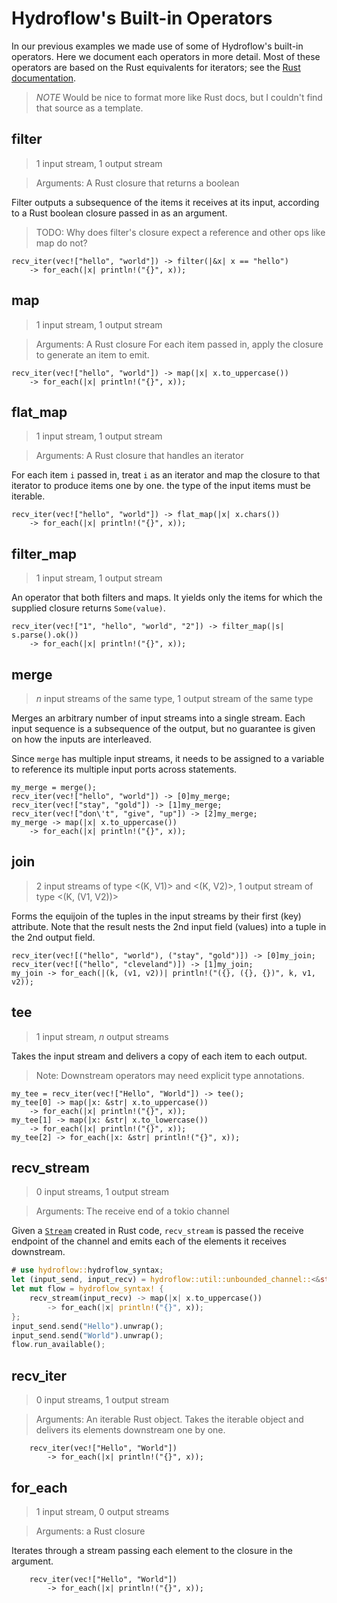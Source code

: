 # Hydroflow's Built-in Operators

In our previous examples we made use of some of Hydroflow's built-in operators.
Here we document each operators in more detail. Most of these operators
are based on the Rust equivalents for iterators; see the [Rust documentation](https://doc.rust-lang.org/std/iter/trait.Iterator.html).

> *NOTE* Would be nice to format more like Rust docs, but I couldn't find that source as a template.

## filter

> 1 input stream, 1 output stream

> Arguments: A Rust closure that returns a boolean

Filter outputs a subsequence of the items it receives at its input, according to a
Rust boolean closure passed in as an argument.

> TODO: Why does filter's closure expect a reference and other ops like map do not?

```rust,ignore
recv_iter(vec!["hello", "world"]) -> filter(|&x| x == "hello")
    -> for_each(|x| println!("{}", x));
```

## map

> 1 input stream, 1 output stream

> Arguments: A Rust closure
For each item passed in, apply the closure to generate an item to emit.

```rust,ignore
recv_iter(vec!["hello", "world"]) -> map(|x| x.to_uppercase())
    -> for_each(|x| println!("{}", x));
```

## flat_map

> 1 input stream, 1 output stream

> Arguments: A Rust closure that handles an iterator

For each item `i` passed in, treat `i` as an iterator and map the closure to that
iterator to produce items one by one. the type of the input items must be iterable.

```rust,ignore
recv_iter(vec!["hello", "world"]) -> flat_map(|x| x.chars())
    -> for_each(|x| println!("{}", x));
```

## filter_map

> 1 input stream, 1 output stream

An operator that both filters and maps. It yields only the items for which the supplied closure returns `Some(value)`.

```rust,ignore
recv_iter(vec!["1", "hello", "world", "2"]) -> filter_map(|s| s.parse().ok())
    -> for_each(|x| println!("{}", x));
```

## merge

> *n* input streams of the same type, 1 output stream of the same type

Merges an arbitrary number of input streams into a single stream. Each input sequence is a subsequence of the output, but no guarantee is given on how the inputs are interleaved.

Since `merge` has multiple input streams, it needs to be assigned to
a variable to reference its multiple input ports across statements.

```rust,ignore
my_merge = merge();
recv_iter(vec!["hello", "world"]) -> [0]my_merge;
recv_iter(vec!["stay", "gold"]) -> [1]my_merge;
recv_iter(vec!["don\'t", "give", "up"]) -> [2]my_merge;
my_merge -> map(|x| x.to_uppercase()) 
    -> for_each(|x| println!("{}", x));
```

## join

> 2 input streams of type <(K, V1)> and <(K, V2)>, 1 output stream of type <(K, (V1, V2))>

Forms the equijoin of the tuples in the input streams by their first (key) attribute. Note that the result nests the 2nd input field (values) into a tuple in the 2nd output field.

```rust,ignore
recv_iter(vec![("hello", "world"), ("stay", "gold")]) -> [0]my_join;
recv_iter(vec![("hello", "cleveland")]) -> [1]my_join;
my_join -> for_each(|(k, (v1, v2))| println!("({}, ({}, {})", k, v1, v2));
```

## tee

> 1 input stream, *n* output streams

Takes the input stream and delivers a copy of each item to each output.
> Note: Downstream operators may need explicit type annotations.

```rust,ignore
my_tee = recv_iter(vec!["Hello", "World"]) -> tee();
my_tee[0] -> map(|x: &str| x.to_uppercase())
    -> for_each(|x| println!("{}", x));
my_tee[1] -> map(|x: &str| x.to_lowercase())
    -> for_each(|x| println!("{}", x));
my_tee[2] -> for_each(|x: &str| println!("{}", x));
```

## recv_stream

> 0 input streams, 1 output stream

> Arguments: The receive end of a tokio channel

Given a [`Stream`](https://docs.rs/futures/latest/futures/stream/trait.Stream.html)
created in Rust code, `recv_stream`
is passed the receive endpoint of the channel and emits each of the
elements it receives downstream.

```rust
# use hydroflow::hydroflow_syntax;
let (input_send, input_recv) = hydroflow::util::unbounded_channel::<&str>();
let mut flow = hydroflow_syntax! {
    recv_stream(input_recv) -> map(|x| x.to_uppercase()) 
        -> for_each(|x| println!("{}", x));
};
input_send.send("Hello").unwrap();
input_send.send("World").unwrap();
flow.run_available();
```

## recv_iter

> 0 input streams, 1 output stream

> Arguments: An iterable Rust object.
Takes the iterable object and delivers its elements downstream
one by one.

```rust,ignore
    recv_iter(vec!["Hello", "World"])
        -> for_each(|x| println!("{}", x));
```

## for_each

> 1 input stream, 0 output streams

> Arguments: a Rust closure

Iterates through a stream passing each element to the closure in the
argument.

```rust,ignore
    recv_iter(vec!["Hello", "World"])
        -> for_each(|x| println!("{}", x));
```